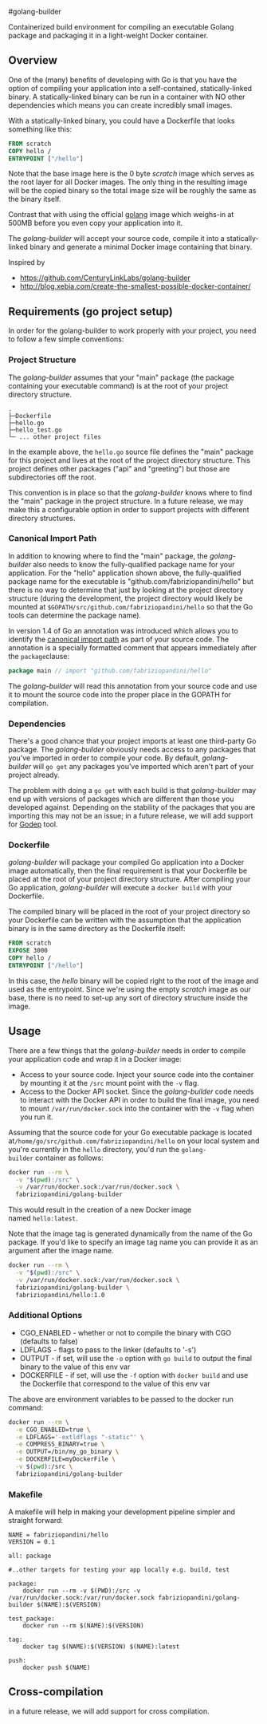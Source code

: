 #golang-builder

Containerized build environment for compiling an executable Golang package and packaging it in a light-weight Docker container.

## Overview

One of the (many) benefits of developing with Go is that you have the option of compiling your application into a self-contained, statically-linked binary. A statically-linked binary can be run in a container with NO other dependencies which means you can create incredibly small images.

With a statically-linked binary, you could have a Dockerfile that looks something like this:

```dockerfile
FROM scratch
COPY hello /
ENTRYPOINT ["/hello"]
```

Note that the base image here is the 0 byte *scratch* image which serves as the root layer for all Docker images. The only thing in the resulting image will be the copied binary so the total image size will be roughly the same as the binary itself.

Contrast that with using the official [golang](https://registry.hub.docker.com/u/library/golang/) image which weighs-in at 500MB before you even copy your application into it.

The *golang-builder* will accept your source code, compile it into a statically-linked binary and generate a minimal Docker image containing that binary.

Inspired by 
- https://github.com/CenturyLinkLabs/golang-builder
- http://blog.xebia.com/create-the-smallest-possible-docker-container/

## Requirements (go project setup)

In order for the golang-builder to work properly with your project, you need to follow a few simple conventions:

### Project Structure

The *golang-builder* assumes that your "main" package (the package containing your executable command) is at the root of your project directory structure.

```
.
├─Dockerfile
├─hello.go
├─hello_test.go
└─ ... other project files 
```

In the example above, the `hello.go` source file defines the "main" package for this project and lives at the root of the project directory structure. This project defines other packages ("api" and "greeting") but those are subdirectories off the root.

This convention is in place so that the *golang-builder* knows where to find the "main" package in the project structure. In a future release, we may make this a configurable option in order to support projects with different directory structures.

### Canonical Import Path

In addition to knowing where to find the "main" package, the *golang-builder* also needs to know the fully-qualified package name for your application. For the "hello" application shown above, the fully-qualified package name for the executable is "github.com/fabriziopandini/hello" but there is no way to determine that just by looking at the project directory structure (during the development, the project directory would likely be mounted at `$GOPATH/src/github.com/fabriziopandini/hello` so that the Go tools can determine the package name).

In version 1.4 of Go an annotation was introduced which allows you to identify the [canonical import path](https://golang.org/doc/go1.4#canonicalimports) as part of your source code. The annotation is a specially formatted comment that appears immediately after the `package`clause:

```go
package main // import "github.com/fabriziopandini/hello"
```

The *golang-builder* will read this annotation from your source code and use it to mount the source code into the proper place in the GOPATH for compilation.

### Dependencies

There's a good chance that your project imports at least one third-party Go package. The *golang-builder* obviously needs access to any packages that you've imported in order to compile your code. By default, *golang-builder* will `go get` any packages you've imported which aren't part of your project already.

The problem with doing a `go get` with each build is that *golang-builder* may end up with versions of packages which are different than those you developed against. Depending on the stability of the packages that you are importing this may not be an issue; in a future release, we will add support for [Godep](https://github.com/tools/godep#readme) tool.

### Dockerfile

*golang-builder* will package your compiled Go application into a Docker image automatically, then the final requirement is that your Dockerfile be placed at the root of your project directory structure. After compiling your Go application, *golang-builder* will execute a `docker build` with your Dockerfile.

The compiled binary will be placed in the root of your project directory so your Dockerfile can be written with the assumption that the application binary is in the same directory as the Dockerfile itself:

```dockerfile
FROM scratch
EXPOSE 3000
COPY hello /
ENTRYPOINT ["/hello"]
```

In this case, the *hello* binary will be copied right to the root of the image and used as the entrypoint. Since we're using the empty *scratch* image as our base, there is no need to set-up any sort of directory structure inside the image.

## Usage

There are a few things that the *golang-builder* needs in order to compile your application code and wrap it in a Docker image:

- Access to your source code. Inject your source code into the container by mounting it at the `/src` mount point with the `-v` flag.
- Access to the Docker API socket. Since the *golang-builder* code needs to interact with the Docker API in order to build the final image, you need to mount `/var/run/docker.sock` into the container with the `-v` flag when you run it. 

Assuming that the source code for your Go executable package is located at`/home/go/src/github.com/fabriziopandini/hello` on your local system and you're currently in the `hello` directory, you'd run the `golang-builder` container as follows:

```bash
docker run --rm \
  -v "$(pwd):/src" \
  -v /var/run/docker.sock:/var/run/docker.sock \
  fabriziopandini/golang-builder
```

This would result in the creation of a new Docker image named `hello:latest`.

Note that the image tag is generated dynamically from the name of the Go package. If you'd like to specify an image tag name you can provide it as an argument after the image name.

```bash
docker run --rm \
  -v "$(pwd):/src" \
  -v /var/run/docker.sock:/var/run/docker.sock \
  fabriziopandini/golang-builder \
  fabriziopandini/hello:1.0
```

### Additional Options

- CGO_ENABLED - whether or not to compile the binary with CGO (defaults to false)
- LDFLAGS - flags to pass to the linker (defaults to '-s')
- OUTPUT - if set, will use the `-o` option with `go build` to output the final binary to the value of this env var
- DOCKERFILE - if set, will use the `-f` option with `docker build` and use the Dockerfile that correspond to the value of this env var

The above are environment variables to be passed to the docker run command:

```bash
docker run --rm \
  -e CGO_ENABLED=true \
  -e LDFLAGS='-extldflags "-static"' \
  -e COMPRESS_BINARY=true \
  -e OUTPUT=/bin/my_go_binary \
  -e DOCKERFILE=myDockerFile \
  -v $(pwd):/src \
  fabriziopandini/golang-builder
```

### Makefile

A makefile will help in making your development pipeline simpler and straight forward:

```
NAME = fabriziopandini/hello
VERSION = 0.1

all: package

#..other targets for testing your app locally e.g. build, test

package:
	docker run --rm -v $(PWD):/src -v /var/run/docker.sock:/var/run/docker.sock fabriziopandini/golang-builder $(NAME):$(VERSION)

test_package: 
	docker run --rm $(NAME):$(VERSION)

tag: 
	docker tag $(NAME):$(VERSION) $(NAME):latest
    
push: 
	docker push $(NAME)
```



## Cross-compilation

in a future release, we will add support for cross compilation.
